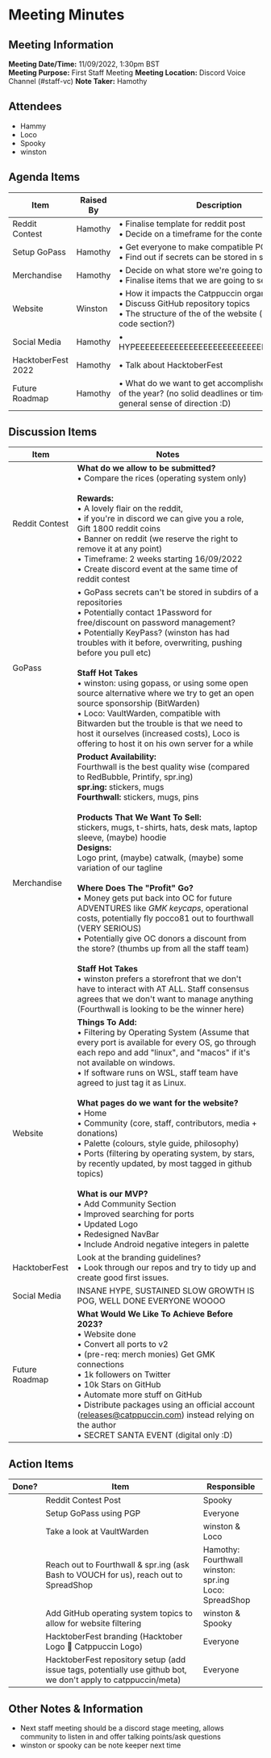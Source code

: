 # Meeting Minutes

## Meeting Information

**Meeting Date/Time:** 11/09/2022, 1:30pm BST  
**Meeting Purpose:** First Staff Meeting
**Meeting Location:** Discord Voice Channel (#staff-vc)
**Note Taker:** Hamothy

## Attendees

- Hammy
- Loco
- Spooky
- winston

## Agenda Items

| Item               | Raised By | Description                                                                                                                                              |
|--------------------|-----------|----------------------------------------------------------------------------------------------------------------------------------------------------------|
| Reddit Contest     | Hamothy   | • Finalise template for reddit post <br>• Decide on a timeframe for the contest                                                                          |
| Setup GoPass       | Hamothy   | • Get everyone to make compatible PGP keys <br>• Find out if secrets can be stored in sub-directories                                                    |
| Merchandise        | Hamothy   | • Decide on what store we're going to use <br>• Finalise items that we are going to sell                                                                 |
| Website            | Winston   | • How it impacts the Catppuccin organisation <br>• Discuss GitHub repository topics <br>• The structure of the of the website (community? code section?) |
| Social Media       | Hamothy   | • HYPEEEEEEEEEEEEEEEEEEEEEEEEEEEEEEEEEEEEEE                                                                                                              |
| HacktoberFest 2022 | Hamothy   | • Talk about HacktoberFest                                                                                                                               |
| Future Roadmap     | Hamothy   | • What do we want to get accomplished by the end of the year? (no solid deadlines or timelines but a general sense of direction :D)                      |

## Discussion Items

| Item           | Notes                                                                                                                                                                                                                                                                                                                                                                                                                                                                                                                                                                                                                                                                                                                                                                                                                                                                                                                                |
|----------------|--------------------------------------------------------------------------------------------------------------------------------------------------------------------------------------------------------------------------------------------------------------------------------------------------------------------------------------------------------------------------------------------------------------------------------------------------------------------------------------------------------------------------------------------------------------------------------------------------------------------------------------------------------------------------------------------------------------------------------------------------------------------------------------------------------------------------------------------------------------------------------------------------------------------------------------|
| Reddit Contest | **What do we allow to be submitted?** <br>• Compare the rices (operating system only) <br><br> **Rewards:** <br>• A lovely flair on the reddit, <br>• if you're in discord we can give you a role, Gift 1800 reddit coins <br>• Banner on reddit (we reserve the right to remove it at any point) <br>• Timeframe: 2 weeks starting 16/09/2022 <br>• Create discord event at the same time of reddit contest                                                                                                                                                                                                                                                                                                                                                                                                                                                                                                                         |
| GoPass         | • GoPass secrets can't be stored in subdirs of a repositories <br>• Potentially contact 1Password for free/discount on password management? <br>• Potentially KeyPass? (winston has had troubles with it before, overwriting, pushing before you pull etc) <br><br> **Staff Hot Takes** <br>• winston: using gopass, or using some open source alternative where we try to get an open source sponsorship (BitWarden) <br>• Loco: VaultWarden, compatible with Bitwarden but the trouble is that we need to host it ourselves (increased costs), Loco is offering to host it on his own server for a while                                                                                                                                                                                                                                                                                                                           |
| Merchandise    | **Product Availability:** <br> Fourthwall is the best quality wise (compared to RedBubble, Printify, spr.ing) <br> **spr.ing:** stickers, mugs <br> **Fourthwall:** stickers, mugs, pins <br><br> **Products That We Want To Sell:** <br> stickers, mugs, t-shirts, hats, desk mats, laptop sleeve, (maybe) hoodie <br> **Designs:** <br> Logo print, (maybe) catwalk, (maybe) some variation of our tagline <br><br> **Where Does The "Profit" Go?** <br>• Money gets put back into OC for future ADVENTURES like _GMK keycaps_, operational costs, potentially fly pocco81 out to fourthwall (VERY SERIOUS) <br>• Potentially give OC donors a discount from the store? (thumbs up from all the staff team) <br><br> **Staff Hot Takes** <br>• winston prefers a storefront that we don't have to interact with AT ALL. Staff consensus agrees that we don't want to manage anything (Fourthwall is looking to be the winner here) |
| Website        | **Things To Add:** <br>• Filtering by Operating System (Assume that every port is available for every OS, go through each repo and add "linux", and "macos" if it's not available on windows. <br>• If software runs on WSL, staff team have agreed to just tag it as Linux. <br><br> **What pages do we want for the website?** <br>• Home <br>• Community (core, staff, contributors, media + donations) <br>• Palette (colours, style guide, philosophy) <br>• Ports (filtering by operating system, by stars, by recently updated, by most tagged in github topics) <br><br> **What is our MVP?** <br>• Add Community Section <br>• Improved searching for ports <br>• Updated Logo <br>• Redesigned NavBar <br>• Include Android negative integers in palette                                                                                                                                                                   |
| HacktoberFest  | Look at the branding guidelines? <br>• Look through our repos and try to tidy up and create good first issues.                                                                                                                                                                                                                                                                                                                                                                                                                                                                                                                                                                                                                                                                                                                                                                                                                       |
| Social Media   | INSANE HYPE, SUSTAINED SLOW GROWTH IS POG, WELL DONE EVERYONE WOOOO                                                                                                                                                                                                                                                                                                                                                                                                                                                                                                                                                                                                                                                                                                                                                                                                                                                                  |
| Future Roadmap | **What Would We Like To Achieve Before 2023?** <br>• Website done <br>• Convert all ports to v2 <br>• (pre-req: merch monies) Get GMK connections <br>• 1k followers on Twitter <br>• 10k Stars on GitHub <br>• Automate more stuff on GitHub <br>• Distribute packages using an official account (releases@catppuccin.com) instead relying on the author <br>• SECRET SANTA EVENT (digital only :D)                                                                                                                                                                                                                                                                                                                                                                                                                                                                                                                                 |

## Action Items

| Done? | Item                                                                                                           | Responsible                                                     |
|-------|----------------------------------------------------------------------------------------------------------------|-----------------------------------------------------------------|
|       | Reddit Contest Post                                                                                            | Spooky                                                          |
|       | Setup GoPass using PGP                                                                                         | Everyone                                                        |
|       | Take a look at VaultWarden                                                                                     | winston & Loco                                                  |
|       | Reach out to Fourthwall & spr.ing (ask Bash to VOUCH for us), reach out to SpreadShop                          | Hamothy: Fourthwall <br> winston: spr.ing <br> Loco: SpreadShop | 
|       | Add GitHub operating system topics to allow for website filtering                                              | winston & Spooky                                                |
|       | HacktoberFest branding (Hacktober Logo 🤝 Catppuccin Logo)                                                     | Everyone                                                        |
|       | HacktoberFest repository setup (add issue tags, potentially use github bot, we don't apply to catppuccin/meta) | Everyone                                                        |

## Other Notes & Information

- Next staff meeting should be a discord stage meeting, allows community to listen in and offer talking points/ask questions
- winston or spooky can be note keeper next time